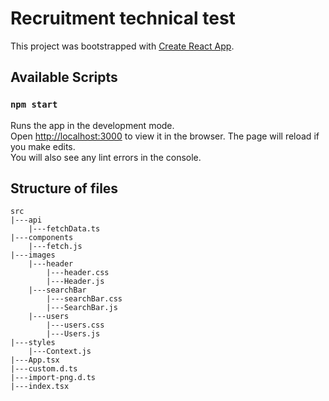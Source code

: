 # Recruitment technical test

This project was bootstrapped with [Create React App](https://github.com/facebook/create-react-app).

## Available Scripts

### `npm start`

Runs the app in the development mode.\
Open [http://localhost:3000](http://localhost:3000) to view it in the browser.
The page will reload if you make edits.\
You will also see any lint errors in the console.

## Structure of files

    src
    |---api
        |---fetchData.ts
    |---components
        |---fetch.js
    |---images
        |---header
            |---header.css
            |---Header.js
        |---searchBar
            |---searchBar.css
            |---SearchBar.js
        |---users
            |---users.css
            |---Users.js
    |---styles
        |---Context.js
    |---App.tsx
    |---custom.d.ts
    |---import-png.d.ts
    |---index.tsx